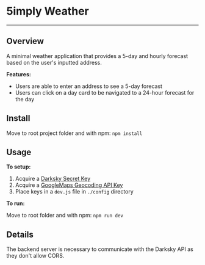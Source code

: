 # 5imply Weather

---

## Overview

A minimal weather application that provides a 5-day and hourly forecast based on the user's inputted address.

**Features:**

* Users are able to enter an address to see a 5-day forecast
* Users can click on a day card to be navigated to a 24-hour forecast for the day

## Install

Move to root project folder and with npm: `npm install`

## Usage

**To setup:**

1.  Acquire a [Darksky Secret Key](https://darksky.net/dev)
2.  Acquire a [GoogleMaps Geocoding API Key](https://developers.google.com/maps/documentation/geocoding/get-api-key)
3.  Place keys in a `dev.js` file in `./config` directory

**To run:**

Move to root folder and with npm: `npm run dev`

## Details

The backend server is necessary to communicate with the Darksky API as they don't allow CORS.
